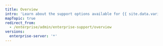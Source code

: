 ```yaml
---
title: Overview
intro: 'Learn about the support options available for {{ site.data.variables.product.prodname_ghe_server }}.'
mapTopic: true
redirect_from:
  - /enterprise/admin/enterprise-support/overview
versions:
  enterprise-server: '*'
---
```


